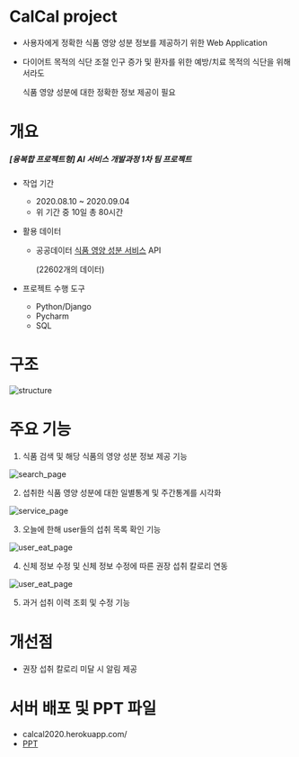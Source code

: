 

# CalCal project

* 사용자에게 정확한 식품 영양 성분 정보를 제공하기 위한 Web Application

* 다이어트 목적의 식단 조절 인구 증가 및 환자를 위한 예방/치료 목적의 식단을 위해서라도

  식품 영양 성분에 대한 정확한 정보 제공이 필요



# 개요

##### [융복합 프로젝트형] AI 서비스 개발과정 1차 팀 프로젝트

* 작업 기간

  * 2020.08.10 ~ 2020.09.04
  * 위 기간 중 10일 총 80시간

  

* 활용 데이터

  * 공공데이터 [식품 영양 성분 서비스](https://www.data.go.kr/data/15057436/openapi.do) API 

    (22602개의 데이터)

  

* 프로젝트 수행 도구
  * Python/Django
  * Pycharm
  * SQL



# 구조

![structure](./image/structure.jpeg)



# 주요 기능

1. 식품 검색 및 해당 식품의 영양 성분 정보 제공 기능

![search_page](./image/search_page.jpeg)

2. 섭취한 식품 영양 성분에 대한 일별통계 및 주간통계를 시각화

![service_page](./image/service_page.jpeg)

3. 오늘에 한해 user들의 섭취 목록 확인 기능

![user_eat_page](./image/user_eat_page.jpeg)

4. 신체 정보 수정 및 신체 정보 수정에 따른 권장 섭취 칼로리 연동

![user_eat_page](./image/user_eat_page.jpeg)

5. 과거 섭취 이력 조회 및 수정 기능



# 개선점

* 권장 섭취 칼로리 미달 시 알림 제공



# 서버 배포 및 PPT 파일

* calcal2020.herokuapp.com/
* [PPT](./CalCal_김주현,서광채,한현도.pptx)
